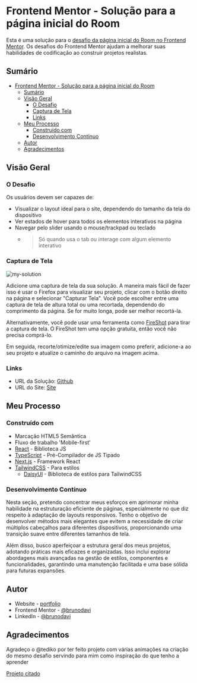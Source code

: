 # Frontend Mentor - Solução para a página inicial do Room

Esta é uma solução para o [desafio da página inicial do Room no Frontend Mentor](https://www.frontendmentor.io/challenges/room-homepage-BtdBY_ENq). Os desafios do Frontend Mentor ajudam a melhorar suas habilidades de codificação ao construir projetos realistas.

## Sumário

- [Frontend Mentor - Solução para a página inicial do Room](#frontend-mentor---solução-para-a-página-inicial-do-room)
  - [Sumário](#sumário)
  - [Visão Geral](#visão-geral)
    - [O Desafio](#o-desafio)
    - [Captura de Tela](#captura-de-tela)
    - [Links](#links)
  - [Meu Processo](#meu-processo)
    - [Construído com](#construído-com)
    - [Desenvolvimento Contínuo](#desenvolvimento-contínuo)
  - [Autor](#autor)
  - [Agradecimentos](#agradecimentos)

## Visão Geral

### O Desafio

Os usuários devem ser capazes de:

- Visualizar o layout ideal para o site, dependendo do tamanho da tela do dispositivo
- Ver estados de hover para todos os elementos interativos na página
- Navegar pelo slider usando o mouse/trackpad ou teclado
  - > Só quando usa o tab ou interage com algum elemento interativo

### Captura de Tela

![my-solution](/design/my-solution.png.jpg)

Adicione uma captura de tela da sua solução. A maneira mais fácil de fazer isso é usar o Firefox para visualizar seu projeto, clicar com o botão direito na página e selecionar "Capturar Tela". Você pode escolher entre uma captura de tela de altura total ou uma recortada, dependendo do comprimento da página. Se for muito longa, pode ser melhor recortá-la.

Alternativamente, você pode usar uma ferramenta como [FireShot](https://getfireshot.com/) para tirar a captura de tela. O FireShot tem uma opção gratuita, então você não precisa comprá-lo.

Em seguida, recorte/otimize/edite sua imagem como preferir, adicione-a ao seu projeto e atualize o caminho do arquivo na imagem acima.

### Links

- URL da Solução: [Github](https://github.com/brunodavi/room-page)
- URL do Site: [Site](https://room-page-six.vercel.app)

## Meu Processo

### Construído com

- Marcação HTML5 Semântica
- Fluxo de trabalho 'Mobile-first'
- [React](https://reactjs.org) - Biblioteca JS
- [TypeScript](https://www.typescriptlang.org) - Pré-Compilador de JS Tipado
- [Next.js](https://nextjs.org) - Framework React
- [TailwindCSS](https://tailwindcss.com) - Para estilos
  - [DaisyUI](https://daisyui.com) - Biblioteca de estilos para TailwindCSS


### Desenvolvimento Contínuo

Nesta seção, pretendo concentrar meus esforços em aprimorar minha habilidade na estruturação eficiente de páginas, especialmente no que diz respeito à adaptação de layouts responsivos. Tenho o objetivo de desenvolver métodos mais elegantes que evitem a necessidade de criar múltiplos cabeçalhos para diferentes dispositivos, proporcionando uma transição suave entre diferentes tamanhos de tela.

Além disso, busco aperfeiçoar a estrutura geral dos meus projetos, adotando práticas mais eficazes e organizadas. Isso inclui explorar abordagens mais avançadas na gestão de estilos, componentes e funcionalidades, garantindo uma manutenção facilitada e uma base sólida para futuras expansões.

## Autor

- Website - [portfolio](https://brunodavi.vercel.app)
- Frontend Mentor - [@brunodavi](https://www.frontendmentor.io/profile/brunodavi)
- LinkedIn - [@brunodavi](https://www.linkedin.com/in/brunodavi)


## Agradecimentos

Agradeço o @tediko por ter feito projeto com várias animações na criação do mesmo desafio
servindo para mim como inspiração do que tenho a aprender

[Projeto citado](https://roomhomepage-tediko.netlify.app)